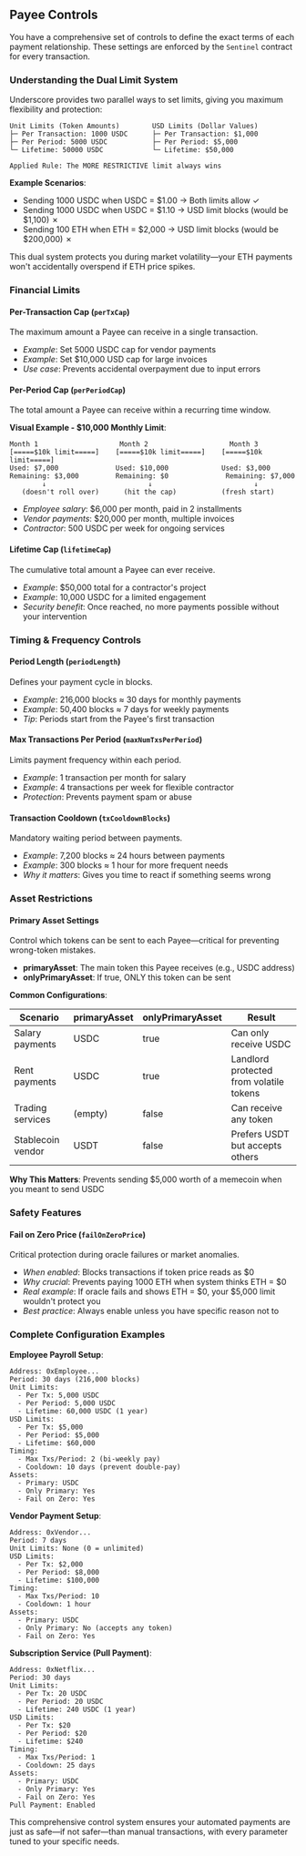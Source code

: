## Payee Controls

You have a comprehensive set of controls to define the exact terms of each payment relationship. These settings are enforced by the `Sentinel` contract for every transaction.

### Understanding the Dual Limit System

Underscore provides two parallel ways to set limits, giving you maximum flexibility and protection:

```
Unit Limits (Token Amounts)        USD Limits (Dollar Values)
├─ Per Transaction: 1000 USDC      ├─ Per Transaction: $1,000
├─ Per Period: 5000 USDC           ├─ Per Period: $5,000  
└─ Lifetime: 50000 USDC            └─ Lifetime: $50,000

Applied Rule: The MORE RESTRICTIVE limit always wins
```

**Example Scenarios**:
- Sending 1000 USDC when USDC = $1.00 → Both limits allow ✓
- Sending 1000 USDC when USDC = $1.10 → USD limit blocks (would be $1,100) ✗
- Sending 100 ETH when ETH = $2,000 → USD limit blocks (would be $200,000) ✗

This dual system protects you during market volatility—your ETH payments won't accidentally overspend if ETH price spikes.

### Financial Limits

#### Per-Transaction Cap (`perTxCap`)
The maximum amount a Payee can receive in a single transaction.
* *Example*: Set 5000 USDC cap for vendor payments
* *Example*: Set $10,000 USD cap for large invoices
* *Use case*: Prevents accidental overpayment due to input errors

#### Per-Period Cap (`perPeriodCap`)
The total amount a Payee can receive within a recurring time window.

**Visual Example - $10,000 Monthly Limit**:
```
Month 1                    Month 2                    Month 3
[=====$10k limit=====]    [=====$10k limit=====]    [=====$10k limit=====]
Used: $7,000              Used: $10,000             Used: $3,000
Remaining: $3,000         Remaining: $0              Remaining: $7,000
        ↓                         ↓                         ↓
   (doesn't roll over)      (hit the cap)           (fresh start)
```

* *Employee salary*: $6,000 per month, paid in 2 installments
* *Vendor payments*: $20,000 per month, multiple invoices
* *Contractor*: 500 USDC per week for ongoing services

#### Lifetime Cap (`lifetimeCap`)
The cumulative total amount a Payee can ever receive.
* *Example*: $50,000 total for a contractor's project
* *Example*: 10,000 USDC for a limited engagement
* *Security benefit*: Once reached, no more payments possible without your intervention

### Timing & Frequency Controls

#### Period Length (`periodLength`)
Defines your payment cycle in blocks.
* *Example*: 216,000 blocks ≈ 30 days for monthly payments
* *Example*: 50,400 blocks ≈ 7 days for weekly payments
* *Tip*: Periods start from the Payee's first transaction

#### Max Transactions Per Period (`maxNumTxsPerPeriod`)
Limits payment frequency within each period.
* *Example*: 1 transaction per month for salary
* *Example*: 4 transactions per week for flexible contractor
* *Protection*: Prevents payment spam or abuse

#### Transaction Cooldown (`txCooldownBlocks`)
Mandatory waiting period between payments.
* *Example*: 7,200 blocks ≈ 24 hours between payments
* *Example*: 300 blocks ≈ 1 hour for more frequent needs
* *Why it matters*: Gives you time to react if something seems wrong

### Asset Restrictions

#### Primary Asset Settings
Control which tokens can be sent to each Payee—critical for preventing wrong-token mistakes.

* **primaryAsset**: The main token this Payee receives (e.g., USDC address)
* **onlyPrimaryAsset**: If true, ONLY this token can be sent

**Common Configurations**:

| Scenario | primaryAsset | onlyPrimaryAsset | Result |
|----------|--------------|-------------------|---------|
| Salary payments | USDC | true | Can only receive USDC |
| Rent payments | USDC | true | Landlord protected from volatile tokens |
| Trading services | (empty) | false | Can receive any token |
| Stablecoin vendor | USDT | false | Prefers USDT but accepts others |

**Why This Matters**: Prevents sending $5,000 worth of a memecoin when you meant to send USDC

### Safety Features

#### Fail on Zero Price (`failOnZeroPrice`)
Critical protection during oracle failures or market anomalies.
* *When enabled*: Blocks transactions if token price reads as $0
* *Why crucial*: Prevents paying 1000 ETH when system thinks ETH = $0
* *Real example*: If oracle fails and shows ETH = $0, your $5,000 limit wouldn't protect you
* *Best practice*: Always enable unless you have specific reason not to

### Complete Configuration Examples

**Employee Payroll Setup**:
```
Address: 0xEmployee...
Period: 30 days (216,000 blocks)
Unit Limits:
  - Per Tx: 5,000 USDC
  - Per Period: 5,000 USDC
  - Lifetime: 60,000 USDC (1 year)
USD Limits:
  - Per Tx: $5,000
  - Per Period: $5,000
  - Lifetime: $60,000
Timing:
  - Max Txs/Period: 2 (bi-weekly pay)
  - Cooldown: 10 days (prevent double-pay)
Assets:
  - Primary: USDC
  - Only Primary: Yes
  - Fail on Zero: Yes
```

**Vendor Payment Setup**:
```
Address: 0xVendor...
Period: 7 days
Unit Limits: None (0 = unlimited)
USD Limits:
  - Per Tx: $2,000
  - Per Period: $8,000
  - Lifetime: $100,000
Timing:
  - Max Txs/Period: 10
  - Cooldown: 1 hour
Assets:
  - Primary: USDC
  - Only Primary: No (accepts any token)
  - Fail on Zero: Yes
```

**Subscription Service (Pull Payment)**:
```
Address: 0xNetflix...
Period: 30 days
Unit Limits:
  - Per Tx: 20 USDC
  - Per Period: 20 USDC
  - Lifetime: 240 USDC (1 year)
USD Limits:
  - Per Tx: $20
  - Per Period: $20
  - Lifetime: $240
Timing:
  - Max Txs/Period: 1
  - Cooldown: 25 days
Assets:
  - Primary: USDC
  - Only Primary: Yes
  - Fail on Zero: Yes
Pull Payment: Enabled
```

This comprehensive control system ensures your automated payments are just as safe—if not safer—than manual transactions, with every parameter tuned to your specific needs.